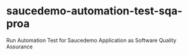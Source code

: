 # saucedemo-automation-test-sqa-proa
Run Automation Test for Saucedemo Application as Software Quality Assurance
